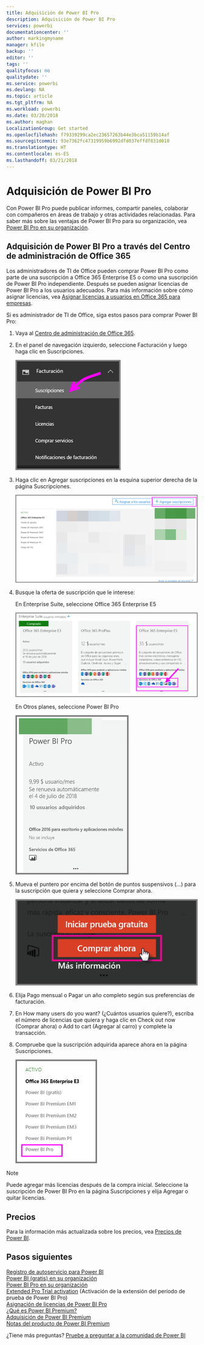 ```yaml
---
title: Adquisición de Power BI Pro
description: Adquisición de Power BI Pro
services: powerbi
documentationcenter: ''
author: markingmyname
manager: kfile
backup: ''
editor: ''
tags: ''
qualityfocus: no
qualitydate: ''
ms.service: powerbi
ms.devlang: NA
ms.topic: article
ms.tgt_pltfrm: NA
ms.workload: powerbi
ms.date: 03/20/2018
ms.author: maghan
LocalizationGroup: Get started
ms.openlocfilehash: f79339299ca2ec23657263b44e3bca51159b14af
ms.sourcegitcommit: 93e7362fc47319959b6992dfd037effdf831d010
ms.translationtype: HT
ms.contentlocale: es-ES
ms.lasthandoff: 03/21/2018
---
```

# <a name="purchasing-power-bi-pro"></a>Adquisición de Power BI Pro

Con Power BI Pro puede publicar informes, compartir paneles, colaborar con compañeros en áreas de trabajo y otras actividades relacionadas. Para saber más sobre las ventajas de Power BI Pro para su organización, vea [Power BI Pro en su organización](service-power-bi-pro-in-your-organization.md).

## <a name="purchasing-power-bi-pro-through-office-365-admin-center"></a>Adquisición de Power BI Pro a través del Centro de administración de Office 365

Los administradores de TI de Office pueden comprar Power BI Pro como parte de una suscripción a Office 365 Enterprise E5 o como una suscripción de Power BI Pro independiente. Después se pueden asignar licencias de Power BI Pro a los usuarios adecuados. Para más información sobre cómo asignar licencias, vea [Asignar licencias a usuarios en Office 365 para empresas](https://support.office.com/en-us/article/assign-licenses-to-users-in-office-365-for-business-997596b5-4173-4627-b915-36abac6786dc?ui=en-US&rs=en-US&ad=US).

Si es administrador de TI de Office, siga estos pasos para comprar Power BI Pro:

1. Vaya al [Centro de administración de Office 365](https://portal.office.com/adminportal/home#/homepage).
2. En el panel de navegación izquierdo, seleccione Facturación y luego haga clic en Suscripciones.

    ![image](media/service-purchasing-power-bi-pro/service-purchasing-power-bi-pro-01.png)

3. Haga clic en Agregar suscripciones en la esquina superior derecha de la página Suscripciones.

    ![image](media/service-purchasing-power-bi-pro/service-purchasing-power-bi-pro-02.png)

4. Busque la oferta de suscripción que le interese:

    En Enterprise Suite, seleccione Office 365 Enterprise E5

    ![image](media/service-purchasing-power-bi-pro/service-purchasing-power-bi-pro-03.png)

    En Otros planes, seleccione Power BI Pro

    ![image](media/service-purchasing-power-bi-pro/service-purchasing-power-bi-pro-04.png)

5. Mueva el puntero por encima del botón de puntos suspensivos (...) para la suscripción que quiera y seleccione Comprar ahora.

    ![image](media/service-purchasing-power-bi-pro/service-purchasing-power-bi-pro-05.png)

6. Elija Pago mensual o Pagar un año completo según sus preferencias de facturación.
7. En How many users do you want? (¿Cuántos usuarios quiere?), escriba el número de licencias que quiera y haga clic en Check out now (Comprar ahora) o Add to cart (Agregar al carro) y complete la transacción.
8. Compruebe que la suscripción adquirida aparece ahora en la página Suscripciones.

   ![image](media/service-purchasing-power-bi-pro/service-purchasing-power-bi-pro-06.png)

> [!NOTE]
> Puede agregar más licencias después de la compra inicial. Seleccione la suscripción de Power BI Pro en la página Suscripciones y elija Agregar o quitar licencias.
>

## <a name="pricing"></a>Precios

Para la información más actualizada sobre los precios, vea [Precios de Power BI](https://powerbi.microsoft.com/en-us/pricing/).

## <a name="next-steps"></a>Pasos siguientes
[Registro de autoservicio para Power BI](service-admin-signing-up-for-power-bi-with-a-new-office-365-trial.md)
<br/>
[Power BI (gratis) en su organización](service-admin-service-free-in-your-organization.md)
<br/>
[Power BI Pro en su organización](service-power-bi-pro-in-your-organization.md)
<br/>
[Extended Pro Trial activation](service-extended-pro-trial.md) (Activación de la extensión del período de prueba de Power BI Pro)
<br/>
[Asignación de licencias de Power BI Pro](service-assigning-power-bi-pro-licenses.md)
<br/>
[¿Qué es Power BI Premium?](service-admin-premium-manage.md)
<br/>
[Adquisición de Power BI Premium](service-admin-premium-purchase.md)
<br/>
[Notas del producto de Power BI Premium](https://aka.ms/pbipremiumwhitepaper)

¿Tiene más preguntas? [Pruebe a preguntar a la comunidad de Power BI](https://community.powerbi.com/)